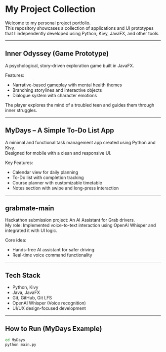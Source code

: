 # My Project Collection

Welcome to my personal project portfolio.  
This repository showcases a collection of applications and UI prototypes that I independently developed using Python, Kivy, JavaFX, and other tools.

---

## Inner Odyssey (Game Prototype)
A psychological, story-driven exploration game built in JavaFX.

Features:
- Narrative-based gameplay with mental health themes  
- Branching storylines and interactive objects  
- Dialogue system with character emotions

The player explores the mind of a troubled teen and guides them through inner struggles.

---

## MyDays – A Simple To-Do List App
A minimal and functional task management app created using Python and Kivy.  
Designed for mobile with a clean and responsive UI.

Key Features:
- Calendar view for daily planning  
- To-Do list with completion tracking  
- Course planner with customizable timetable  
- Notes section with swipe and long-press interaction

---

## grabmate-main
Hackathon submission project: An AI Assistant for Grab drivers.  
My role: Implemented voice-to-text interaction using OpenAI Whisper and integrated it with UI logic.

Core idea:
- Hands-free AI assistant for safer driving  
- Real-time voice command functionality

---

## Tech Stack
- Python, Kivy  
- Java, JavaFX  
- Git, GitHub, Git LFS  
- OpenAI Whisper (Voice recognition)  
- UI/UX design-focused development

---

## How to Run (MyDays Example)
```bash
cd MyDays
python main.py
